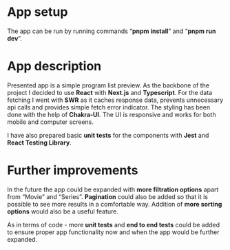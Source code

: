# App setup

The app can be run by running commands “**pnpm install**” and “**pnpm run dev**”.

# App description

Presented app is a simple program list preview.
As the backbone of the project I decided to use **React** with **Next.js** and **Typescript**. For the data fetching I went with **SWR** as it caches response data, prevents unnecessary api calls and provides simple fetch error indicator. The styling has been done with the help of **Chakra-UI**. The UI is responsive and works for both mobile and computer screens.

I have also prepared basic **unit tests** for the components with **Jest** and **React Testing Library**.

# Further improvements

In the future the app could be expanded with **more filtration options** apart from “Movie” and “Series”. **Pagination** could also be added so that it is possible to see more results in a comfortable way. Addition of **more sorting options** would also be a useful feature.

As in terms of code - more **unit tests** and **end to end tests** could be added to ensure proper app functionality now and when the app would be further expanded.
